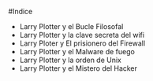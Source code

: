 #Indice

* Larry Plotter y el Bucle Filosofal
* Larry Plotter y la clave secreta del wifi
* Larry Ploter y El prisionero del Firewall
* Larry Plotter y el Malware de fuego
* Larry Plotter y la orden de Unix
* Larry Plotter y el Mistero del Hacker

